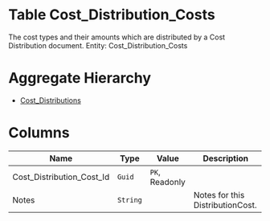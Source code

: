 # Table Cost_Distribution_Costs

The cost types and their amounts which are distributed by a Cost Distribution document. Entity: Cost_Distribution_Costs

# Aggregate Hierarchy

* [Cost_Distributions](Cost_Distributions.md)

# Columns

| Name | Type | Value | Description |
| - | - | - | --- |
|Cost_Distribution_Cost_Id|`Guid`|`PK`, Readonly||
|Notes|`String`||Notes for this DistributionCost. |
